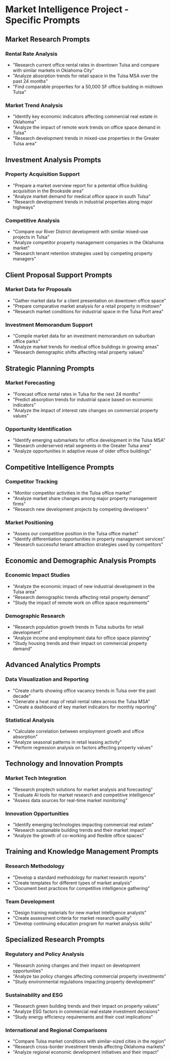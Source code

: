 # Market Intelligence Project - Specific Prompts

## Market Research Prompts

### Rental Rate Analysis
- "Research current office rental rates in downtown Tulsa and compare with similar markets in Oklahoma City"
- "Analyze absorption trends for retail space in the Tulsa MSA over the past 24 months"
- "Find comparable properties for a 50,000 SF office building in midtown Tulsa"

### Market Trend Analysis
- "Identify key economic indicators affecting commercial real estate in Oklahoma"
- "Analyze the impact of remote work trends on office space demand in Tulsa"
- "Research development trends in mixed-use properties in the Greater Tulsa area"

## Investment Analysis Prompts

### Property Acquisition Support
- "Prepare a market overview report for a potential office building acquisition in the Brookside area"
- "Analyze market demand for medical office space in south Tulsa"
- "Research development trends in industrial properties along major highways"

### Competitive Analysis
- "Compare our River District development with similar mixed-use projects in Tulsa"
- "Analyze competitor property management companies in the Oklahoma market"
- "Research tenant retention strategies used by competing property managers"

## Client Proposal Support Prompts

### Market Data for Proposals
- "Gather market data for a client presentation on downtown office space"
- "Prepare comparative market analysis for a retail property in midtown"
- "Research market conditions for industrial space in the Tulsa Port area"

### Investment Memorandum Support
- "Compile market data for an investment memorandum on suburban office parks"
- "Analyze market trends for medical office buildings in growing areas"
- "Research demographic shifts affecting retail property values"

## Strategic Planning Prompts

### Market Forecasting
- "Forecast office rental rates in Tulsa for the next 24 months"
- "Predict absorption trends for industrial space based on economic indicators"
- "Analyze the impact of interest rate changes on commercial property values"

### Opportunity Identification
- "Identify emerging submarkets for office development in the Tulsa MSA"
- "Research underserved retail segments in the Greater Tulsa area"
- "Analyze opportunities in adaptive reuse of older office buildings"

## Competitive Intelligence Prompts

### Competitor Tracking
- "Monitor competitor activities in the Tulsa office market"
- "Analyze market share changes among major property management firms"
- "Research new development projects by competing developers"

### Market Positioning
- "Assess our competitive position in the Tulsa office market"
- "Identify differentiation opportunities in property management services"
- "Research successful tenant attraction strategies used by competitors"

## Economic and Demographic Analysis Prompts

### Economic Impact Studies
- "Analyze the economic impact of new industrial development in the Tulsa area"
- "Research demographic trends affecting retail property demand"
- "Study the impact of remote work on office space requirements"

### Demographic Research
- "Research population growth trends in Tulsa suburbs for retail development"
- "Analyze income and employment data for office space planning"
- "Study housing trends and their impact on commercial property demand"

## Advanced Analytics Prompts

### Data Visualization and Reporting
- "Create charts showing office vacancy trends in Tulsa over the past decade"
- "Generate a heat map of retail rental rates across the Tulsa MSA"
- "Create a dashboard of key market indicators for monthly reporting"

### Statistical Analysis
- "Calculate correlation between employment growth and office absorption"
- "Analyze seasonal patterns in retail leasing activity"
- "Perform regression analysis on factors affecting property values"

## Technology and Innovation Prompts

### Market Tech Integration
- "Research proptech solutions for market analysis and forecasting"
- "Evaluate AI tools for market research and competitive intelligence"
- "Assess data sources for real-time market monitoring"

### Innovation Opportunities
- "Identify emerging technologies impacting commercial real estate"
- "Research sustainable building trends and their market impact"
- "Analyze the growth of co-working and flexible office spaces"

## Training and Knowledge Management Prompts

### Research Methodology
- "Develop a standard methodology for market research reports"
- "Create templates for different types of market analysis"
- "Document best practices for competitive intelligence gathering"

### Team Development
- "Design training materials for new market intelligence analysts"
- "Create assessment criteria for market research quality"
- "Develop continuing education program for market analysis skills"

## Specialized Research Prompts

### Regulatory and Policy Analysis
- "Research zoning changes and their impact on development opportunities"
- "Analyze tax policy changes affecting commercial property investments"
- "Study environmental regulations impacting property development"

### Sustainability and ESG
- "Research green building trends and their impact on property values"
- "Analyze ESG factors in commercial real estate investment decisions"
- "Study energy efficiency requirements and their cost implications"

### International and Regional Comparisons
- "Compare Tulsa market conditions with similar-sized cities in the region"
- "Research cross-border investment trends affecting Oklahoma markets"
- "Analyze regional economic development initiatives and their impact"
